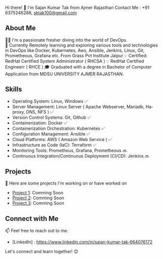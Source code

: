 Hi there! 👋 I'm Sajan Kumar Tak from Ajmer Rajasthan
Contact Me : +91 6375246288, sktak100@gmail.com

## About Me
👨‍💻 I'm a passionate fresher diving into the world of DevOps.  
🌱 Currently Remotely learning and exploring various tools and technologies in DevOps like Docker, Kubernetes, Aws, Ansible, Jenkins, Linux, Git, Prometheous, Grafana etc. From Grass Pvt Institute Jaipur
💡 Certified: RedHat Certified System Administrator ( RHCSA ) 💡 RedHat Certified Engineerr ( RHCE )
🎓 Graduated with a degree in Bachelor of Computer Application from MDSU UNIVERSITY AJMER RAJASTHAN.

## Skills
- Operating System: Linux, Windows ✅
- Server Management: Linux Server ( Apache Webserver, Mariadb, Ha-proxy, DNS, NFS ) ✅
- Version Control Systems: Git, Github ✅
- Containerization: Docker ✅
- Containerization Orchestration: Kubernetes ✅
- Configuration Management: Ansible ✅
- Cloud Platforms: AWS ( Amazon Web Service ) ✅
- Infrastructure as Code (IaC): Terraform ✅
- Monitoring Tools: Promethous, Grafana, Prometheous 🔜
- Continuous Integration/Continuous Deployment (CI/CD): Jenkins 🔜
  
## Projects
🚀 Here are some projects I'm working on or have worked on 
- [Project 1](link): Comming Soon
- [Project 2](link): Comming Soon
- [Project 3](link): Comming Soon

## Connect with Me
📫 Feel free to reach out to me:
- [LinkedIn] : https://www.linkedin.com/in/sajan-kumar-tak-664076172

Let's connect and learn together! 😊
